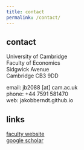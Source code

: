 ```yaml
---
title: contact
permalink: /contact/
---
```


## contact

University of Cambridge <br>
Faculty of Economics <br>
Sidgwick Avenue <br>
Cambridge CB3 9DD

email:  jb2088 [at] cam.ac.uk <br>
phone:  +44 7591 581470 <br>
web:    jakobberndt.github.io


## links

<a href="http://www.econ.cam.ac.uk/people/phd/jb2088" target="_blank">faculty website</a> <br>
<a href="https://scholar.google.co.uk/citations?user=mD4k0WIAAAAJ&hl=en" target="_blank">google scholar</a>
